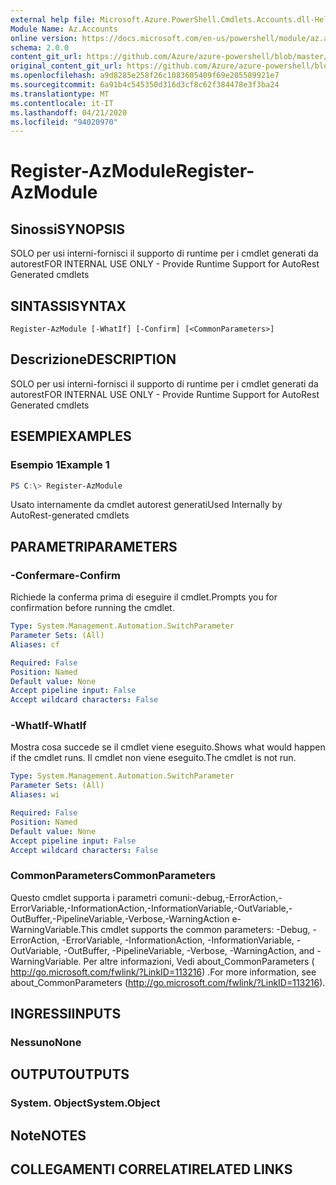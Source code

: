 ```yaml
---
external help file: Microsoft.Azure.PowerShell.Cmdlets.Accounts.dll-Help.xml
Module Name: Az.Accounts
online version: https://docs.microsoft.com/en-us/powershell/module/az.accounts/register-azmodule
schema: 2.0.0
content_git_url: https://github.com/Azure/azure-powershell/blob/master/src/Accounts/Accounts/help/Register-AzModule.md
original_content_git_url: https://github.com/Azure/azure-powershell/blob/master/src/Accounts/Accounts/help/Register-AzModule.md
ms.openlocfilehash: a9d8285e258f26c1083605409f69e205589921e7
ms.sourcegitcommit: 6a91b4c545350d316d3cf8c62f384478e3f3ba24
ms.translationtype: MT
ms.contentlocale: it-IT
ms.lasthandoff: 04/21/2020
ms.locfileid: "94020970"
---
```

# <span data-ttu-id="dd11f-101">Register-AzModule</span><span class="sxs-lookup"><span data-stu-id="dd11f-101">Register-AzModule</span></span>

## <span data-ttu-id="dd11f-102">Sinossi</span><span class="sxs-lookup"><span data-stu-id="dd11f-102">SYNOPSIS</span></span>
<span data-ttu-id="dd11f-103">SOLO per usi interni-fornisci il supporto di runtime per i cmdlet generati da autorest</span><span class="sxs-lookup"><span data-stu-id="dd11f-103">FOR INTERNAL USE ONLY - Provide Runtime Support for AutoRest Generated cmdlets</span></span>

## <span data-ttu-id="dd11f-104">SINTASSI</span><span class="sxs-lookup"><span data-stu-id="dd11f-104">SYNTAX</span></span>

```
Register-AzModule [-WhatIf] [-Confirm] [<CommonParameters>]
```

## <span data-ttu-id="dd11f-105">Descrizione</span><span class="sxs-lookup"><span data-stu-id="dd11f-105">DESCRIPTION</span></span>
<span data-ttu-id="dd11f-106">SOLO per usi interni-fornisci il supporto di runtime per i cmdlet generati da autorest</span><span class="sxs-lookup"><span data-stu-id="dd11f-106">FOR INTERNAL USE ONLY - Provide Runtime Support for AutoRest Generated cmdlets</span></span>

## <span data-ttu-id="dd11f-107">ESEMPI</span><span class="sxs-lookup"><span data-stu-id="dd11f-107">EXAMPLES</span></span>

### <span data-ttu-id="dd11f-108">Esempio 1</span><span class="sxs-lookup"><span data-stu-id="dd11f-108">Example 1</span></span>
```powershell
PS C:\> Register-AzModule
```

<span data-ttu-id="dd11f-109">Usato internamente da cmdlet autorest generati</span><span class="sxs-lookup"><span data-stu-id="dd11f-109">Used Internally by AutoRest-generated cmdlets</span></span>

## <span data-ttu-id="dd11f-110">PARAMETRI</span><span class="sxs-lookup"><span data-stu-id="dd11f-110">PARAMETERS</span></span>

### <span data-ttu-id="dd11f-111">-Confermare</span><span class="sxs-lookup"><span data-stu-id="dd11f-111">-Confirm</span></span>
<span data-ttu-id="dd11f-112">Richiede la conferma prima di eseguire il cmdlet.</span><span class="sxs-lookup"><span data-stu-id="dd11f-112">Prompts you for confirmation before running the cmdlet.</span></span>

```yaml
Type: System.Management.Automation.SwitchParameter
Parameter Sets: (All)
Aliases: cf

Required: False
Position: Named
Default value: None
Accept pipeline input: False
Accept wildcard characters: False
```

### <span data-ttu-id="dd11f-113">-WhatIf</span><span class="sxs-lookup"><span data-stu-id="dd11f-113">-WhatIf</span></span>
<span data-ttu-id="dd11f-114">Mostra cosa succede se il cmdlet viene eseguito.</span><span class="sxs-lookup"><span data-stu-id="dd11f-114">Shows what would happen if the cmdlet runs.</span></span> <span data-ttu-id="dd11f-115">Il cmdlet non viene eseguito.</span><span class="sxs-lookup"><span data-stu-id="dd11f-115">The cmdlet is not run.</span></span>

```yaml
Type: System.Management.Automation.SwitchParameter
Parameter Sets: (All)
Aliases: wi

Required: False
Position: Named
Default value: None
Accept pipeline input: False
Accept wildcard characters: False
```

### <span data-ttu-id="dd11f-116">CommonParameters</span><span class="sxs-lookup"><span data-stu-id="dd11f-116">CommonParameters</span></span>
<span data-ttu-id="dd11f-117">Questo cmdlet supporta i parametri comuni:-debug,-ErrorAction,-ErrorVariable,-InformationAction,-InformationVariable,-OutVariable,-OutBuffer,-PipelineVariable,-Verbose,-WarningAction e-WarningVariable.</span><span class="sxs-lookup"><span data-stu-id="dd11f-117">This cmdlet supports the common parameters: -Debug, -ErrorAction, -ErrorVariable, -InformationAction, -InformationVariable, -OutVariable, -OutBuffer, -PipelineVariable, -Verbose, -WarningAction, and -WarningVariable.</span></span> <span data-ttu-id="dd11f-118">Per altre informazioni, Vedi about_CommonParameters ( http://go.microsoft.com/fwlink/?LinkID=113216) .</span><span class="sxs-lookup"><span data-stu-id="dd11f-118">For more information, see about_CommonParameters (http://go.microsoft.com/fwlink/?LinkID=113216).</span></span>

## <span data-ttu-id="dd11f-119">INGRESSI</span><span class="sxs-lookup"><span data-stu-id="dd11f-119">INPUTS</span></span>

### <span data-ttu-id="dd11f-120">Nessuno</span><span class="sxs-lookup"><span data-stu-id="dd11f-120">None</span></span>

## <span data-ttu-id="dd11f-121">OUTPUT</span><span class="sxs-lookup"><span data-stu-id="dd11f-121">OUTPUTS</span></span>

### <span data-ttu-id="dd11f-122">System. Object</span><span class="sxs-lookup"><span data-stu-id="dd11f-122">System.Object</span></span>
## <span data-ttu-id="dd11f-123">Note</span><span class="sxs-lookup"><span data-stu-id="dd11f-123">NOTES</span></span>

## <span data-ttu-id="dd11f-124">COLLEGAMENTI CORRELATI</span><span class="sxs-lookup"><span data-stu-id="dd11f-124">RELATED LINKS</span></span>
